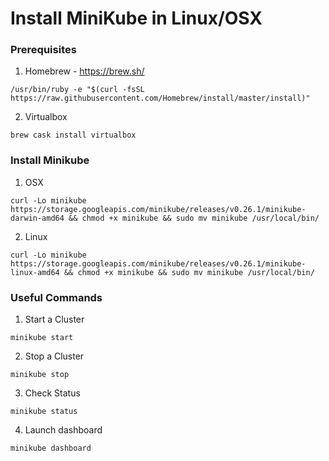 # Install MiniKube in Linux/OSX
### Prerequisites<br/>
1. Homebrew - https://brew.sh/
```
/usr/bin/ruby -e "$(curl -fsSL https://raw.githubusercontent.com/Homebrew/install/master/install)"
```
2. Virtualbox 
```
brew cask install virtualbox
```
### Install Minikube<br/>
1. OSX
```
curl -Lo minikube https://storage.googleapis.com/minikube/releases/v0.26.1/minikube-darwin-amd64 && chmod +x minikube && sudo mv minikube /usr/local/bin/
```
2. Linux
```
curl -Lo minikube https://storage.googleapis.com/minikube/releases/v0.26.1/minikube-linux-amd64 && chmod +x minikube && sudo mv minikube /usr/local/bin/
```
### Useful Commands
1. Start a Cluster
```
minikube start
```
2. Stop a Cluster
```
minikube stop
```
3. Check Status
```
minikube status
```
4. Launch dashboard
```
minikube dashboard
```